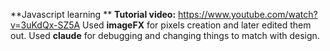 **Javascript learning 
**
**Tutorial video:** https://www.youtube.com/watch?v=3uKdQx-SZ5A
Used **imageFX** for pixels creation and later edited them out. 
Used **claude** for debugging and changing things to match with design.

